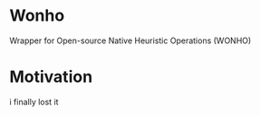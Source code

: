 # Wonho
Wrapper for Open-source Native Heuristic Operations (WONHO)

# Motivation

i finally lost it
